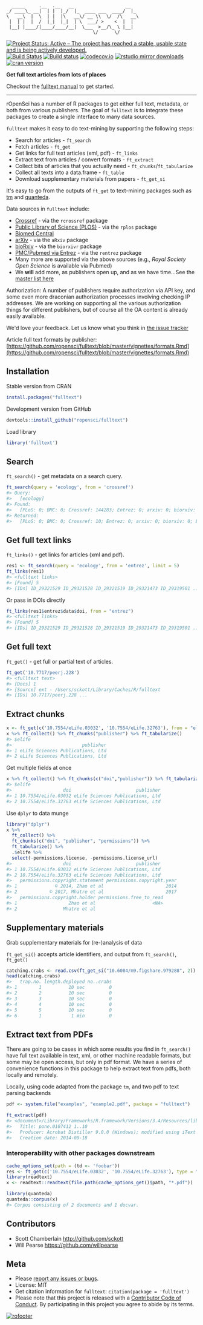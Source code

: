 

```
  _____     .__  .__   __                   __
_/ ____\_ __|  | |  |_/  |_  ____ ___  ____/  |_
\   __\  |  \  | |  |\   __\/ __ \\  \/  /\   __\
 |  | |  |  /  |_|  |_|  | \  ___/ >    <  |  |
 |__| |____/|____/____/__|  \___  >__/\_ \ |__|
                                \/      \/
```

[![Project Status: Active – The project has reached a stable, usable state and is being actively developed.](http://www.repostatus.org/badges/latest/active.svg)](http://www.repostatus.org/#active)
[![Build Status](https://api.travis-ci.org/ropensci/fulltext.svg)](https://travis-ci.org/ropensci/fulltext)
[![Build status](https://ci.appveyor.com/api/projects/status/y487h3ec5wc2s20m/branch/master?svg=true)](https://ci.appveyor.com/project/sckott/fulltext/branch/master)
[![codecov.io](https://codecov.io/github/ropensci/fulltext/coverage.svg?branch=master)](https://codecov.io/github/ropensci/fulltext?branch=master)
[![rstudio mirror downloads](http://cranlogs.r-pkg.org/badges/fulltext)](https://github.com/metacran/cranlogs.app)
[![cran version](http://www.r-pkg.org/badges/version/fulltext)](https://cran.r-project.org/package=fulltext)

__Get full text articles from lots of places__

Checkout the [fulltext manual](https://ropensci.github.io/fulltext-book/) to get started.

-----

rOpenSci has a number of R packages to get either full text, metadata, or both from various publishers. The goal of `fulltext` is to integrate these packages to create a single interface to many data sources.

`fulltext` makes it easy to do text-mining by supporting the following steps:

* Search for articles - `ft_search`
* Fetch articles - `ft_get`
* Get links for full text articles (xml, pdf) - `ft_links`
* Extract text from articles / convert formats - `ft_extract`
* Collect bits of articles that you actually need - `ft_chunks`/`ft_tabularize`
* Collect all texts into a data.frame - `ft_table`
* Download supplementary materials from papers - `ft_get_si`

It's easy to go from the outputs of `ft_get` to text-mining packages such as 
[tm](https://cran.r-project.org/package=tm) and 
[quanteda](https://cran.r-project.org/package=quanteda).

Data sources in `fulltext` include:

* [Crossref](http://www.crossref.org/) - via the `rcrossref` package
* [Public Library of Science (PLOS)](https://www.plos.org/) - via the `rplos` package
* [Biomed Central](http://www.biomedcentral.com/)
* [arXiv](https://arxiv.org) - via the `aRxiv` package
* [bioRxiv](http://biorxiv.org/) - via the `biorxivr` package
* [PMC/Pubmed via Entrez](http://www.ncbi.nlm.nih.gov/) - via the `rentrez` package
* Many more are supported via the above sources (e.g., _Royal Society Open Science_ is
available via Pubmed)
* We __will__ add more, as publishers open up, and as we have time...See the [master list here](https://github.com/ropensci/fulltext/issues/4#issuecomment-52376743)

Authorization: A number of publishers require authorization via API key, and some even more
draconian authorization processes involving checking IP addresses. We are working on supporting
all the various authorization things for different publishers, but of course all the OA content
is already easily available.

We'd love your feedback. Let us know what you think in [the issue tracker](https://github.com/ropensci/fulltext/issues)

Article full text formats by publisher:  [https://github.com/ropensci/fulltext/blob/master/vignettes/formats.Rmd](https://github.com/ropensci/fulltext/blob/master/vignettes/formats.Rmd)

## Installation

Stable version from CRAN


```r
install.packages("fulltext")
```

Development version from GitHub


```r
devtools::install_github("ropensci/fulltext")
```

Load library


```r
library('fulltext')
```

## Search

`ft_search()` - get metadata on a search query.


```r
ft_search(query = 'ecology', from = 'crossref')
#> Query:
#>   [ecology] 
#> Found:
#>   [PLoS: 0; BMC: 0; Crossref: 144283; Entrez: 0; arxiv: 0; biorxiv: 0; Europe PMC: 0; Scopus: 0; Microsoft: 0] 
#> Returned:
#>   [PLoS: 0; BMC: 0; Crossref: 10; Entrez: 0; arxiv: 0; biorxiv: 0; Europe PMC: 0; Scopus: 0; Microsoft: 0]
```

## Get full text links

`ft_links()` - get links for articles (xml and pdf).


```r
res1 <- ft_search(query = 'ecology', from = 'entrez', limit = 5)
ft_links(res1)
#> <fulltext links>
#> [Found] 5 
#> [IDs] ID_29321529 ID_29321528 ID_29321519 ID_29321473 ID_29319501 ...
```

Or pass in DOIs directly


```r
ft_links(res1$entrez$data$doi, from = "entrez")
#> <fulltext links>
#> [Found] 5 
#> [IDs] ID_29321529 ID_29321528 ID_29321519 ID_29321473 ID_29319501 ...
```

## Get full text

`ft_get()` - get full or partial text of articles.


```r
ft_get('10.7717/peerj.228')
#> <fulltext text>
#> [Docs] 1 
#> [Source] ext - /Users/sckott/Library/Caches/R/fulltext 
#> [IDs] 10.7717/peerj.228 ...
```

## Extract chunks


```r
x <- ft_get(c('10.7554/eLife.03032', '10.7554/eLife.32763'), from = "elife")
x %>% ft_collect() %>% ft_chunks("publisher") %>% ft_tabularize()
#> $elife
#>                          publisher
#> 1 eLife Sciences Publications, Ltd
#> 2 eLife Sciences Publications, Ltd
```

Get multiple fields at once


```r
x %>% ft_collect() %>% ft_chunks(c("doi","publisher")) %>% ft_tabularize()
#> $elife
#>                   doi                        publisher
#> 1 10.7554/eLife.03032 eLife Sciences Publications, Ltd
#> 2 10.7554/eLife.32763 eLife Sciences Publications, Ltd
```

Use `dplyr` to data munge


```r
library("dplyr")
x %>%
  ft_collect() %>% 
  ft_chunks(c("doi", "publisher", "permissions")) %>%
  ft_tabularize() %>%
  .$elife %>%
  select(-permissions.license, -permissions.license_url)
#>                   doi                        publisher
#> 1 10.7554/eLife.03032 eLife Sciences Publications, Ltd
#> 2 10.7554/eLife.32763 eLife Sciences Publications, Ltd
#>   permissions.copyright.statement permissions.copyright.year
#> 1              © 2014, Zhao et al                       2014
#> 2            © 2017, Mhatre et al                       2017
#>   permissions.copyright.holder permissions.free_to_read
#> 1                   Zhao et al                     <NA>
#> 2                 Mhatre et al
```

## Supplementary materials

Grab supplementary materials for (re-)analysis of data

`ft_get_si()` accepts article identifiers, and output from `ft_search()`, `ft_get()`


```r
catching.crabs <- read.csv(ft_get_si("10.6084/m9.figshare.979288", 2))
head(catching.crabs)
#>   trap.no. length.deployed no..crabs
#> 1        1          10 sec         0
#> 2        2          10 sec         0
#> 3        3          10 sec         0
#> 4        4          10 sec         0
#> 5        5          10 sec         0
#> 6        1           1 min         0
```

## Extract text from PDFs

There are going to be cases in which some results you find in `ft_search()` have full text available in text, xml, or other machine readable formats, but some may be open access, but only in pdf format. We have a series of convenience functions in this package to help extract text from pdfs, both locally and remotely.

Locally, using code adapted from the package `tm`, and two pdf to text parsing backends


```r
pdf <- system.file("examples", "example2.pdf", package = "fulltext")
```


```r
ft_extract(pdf)
#> <document>/Library/Frameworks/R.framework/Versions/3.4/Resources/library/fulltext/examples/example2.pdf
#>   Title: pone.0107412 1..10
#>   Producer: Acrobat Distiller 9.0.0 (Windows); modified using iText 5.0.3 (c) 1T3XT BVBA
#>   Creation date: 2014-09-18
```

### Interoperability with other packages downstream


```r
cache_options_set(path = (td <- 'foobar'))
res <- ft_get(c('10.7554/eLife.03032', '10.7554/eLife.32763'), type = "pdf")
library(readtext)
x <- readtext::readtext(file.path(cache_options_get()$path, "*.pdf"))
```


```r
library(quanteda)
quanteda::corpus(x)
#> Corpus consisting of 2 documents and 1 docvar.
```

## Contributors

* Scott Chamberlain <http://github.com/sckott>
* Will Pearse <https://github.com/willpearse>

## Meta

* Please [report any issues or bugs](https://github.com/ropensci/fulltext/issues).
* License: MIT
* Get citation information for `fulltext`: `citation(package = 'fulltext')`
* Please note that this project is released with a [Contributor Code of Conduct](CODE_OF_CONDUCT.md). By participating in this project you agree to abide by its terms.

[![rofooter](https://ropensci.org/public_images/github_footer.png)](https://ropensci.org)
